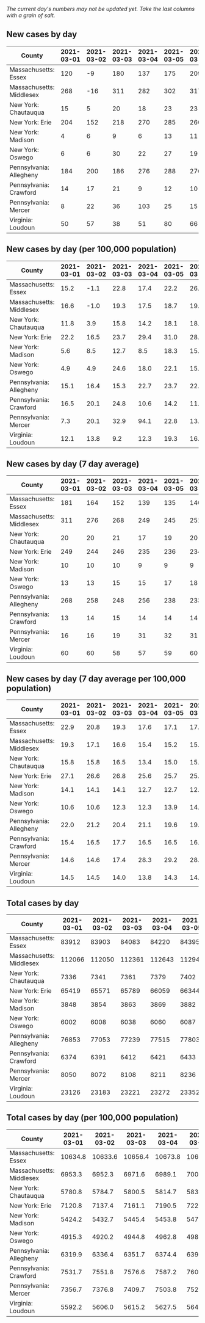 _The current day's numbers may not be updated yet. Take the last columns with a grain of salt._
## New cases by day

| County | 2021-03-01 | 2021-03-02 | 2021-03-03 | 2021-03-04 | 2021-03-05 | 2021-03-06 | 2021-03-07 |
| --- | --- | --- | --- | --- | --- | --- | --- |
| Massachusetts: Essex | 120 | -9 | 180 | 137 | 175 | 209 |  |
| Massachusetts: Middlesex | 268 | -16 | 311 | 282 | 302 | 317 |  |
| New York: Chautauqua | 15 | 5 | 20 | 18 | 23 | 23 |  |
| New York: Erie | 204 | 152 | 218 | 270 | 285 | 260 |  |
| New York: Madison | 4 | 6 | 9 | 6 | 13 | 11 |  |
| New York: Oswego | 6 | 6 | 30 | 22 | 27 | 19 |  |
| Pennsylvania: Allegheny | 184 | 200 | 186 | 276 | 288 | 276 | 141 |
| Pennsylvania: Crawford | 14 | 17 | 21 | 9 | 12 | 10 | 18 |
| Pennsylvania: Mercer | 8 | 22 | 36 | 103 | 25 | 15 |  |
| Virginia: Loudoun | 50 | 57 | 38 | 51 | 80 | 66 | 54 |

## New cases by day (per 100,000 population)

| County | 2021-03-01 | 2021-03-02 | 2021-03-03 | 2021-03-04 | 2021-03-05 | 2021-03-06 | 2021-03-07 |
| --- | --- | --- | --- | --- | --- | --- | --- |
| Massachusetts: Essex | 15.2 | -1.1 | 22.8 | 17.4 | 22.2 | 26.5 |  |
| Massachusetts: Middlesex | 16.6 | -1.0 | 19.3 | 17.5 | 18.7 | 19.7 |  |
| New York: Chautauqua | 11.8 | 3.9 | 15.8 | 14.2 | 18.1 | 18.1 |  |
| New York: Erie | 22.2 | 16.5 | 23.7 | 29.4 | 31.0 | 28.3 |  |
| New York: Madison | 5.6 | 8.5 | 12.7 | 8.5 | 18.3 | 15.5 |  |
| New York: Oswego | 4.9 | 4.9 | 24.6 | 18.0 | 22.1 | 15.6 |  |
| Pennsylvania: Allegheny | 15.1 | 16.4 | 15.3 | 22.7 | 23.7 | 22.7 | 11.6 |
| Pennsylvania: Crawford | 16.5 | 20.1 | 24.8 | 10.6 | 14.2 | 11.8 | 21.3 |
| Pennsylvania: Mercer | 7.3 | 20.1 | 32.9 | 94.1 | 22.8 | 13.7 |  |
| Virginia: Loudoun | 12.1 | 13.8 | 9.2 | 12.3 | 19.3 | 16.0 | 13.1 |

## New cases by day (7 day average)

| County | 2021-03-01 | 2021-03-02 | 2021-03-03 | 2021-03-04 | 2021-03-05 | 2021-03-06 | 2021-03-07 |
| --- | --- | --- | --- | --- | --- | --- | --- |
| Massachusetts: Essex | 181 | 164 | 152 | 139 | 135 | 140 |  |
| Massachusetts: Middlesex | 311 | 276 | 268 | 249 | 245 | 251 |  |
| New York: Chautauqua | 20 | 20 | 21 | 17 | 19 | 20 |  |
| New York: Erie | 249 | 244 | 246 | 235 | 236 | 234 |  |
| New York: Madison | 10 | 10 | 10 | 9 | 9 | 9 |  |
| New York: Oswego | 13 | 13 | 15 | 15 | 17 | 18 |  |
| Pennsylvania: Allegheny | 268 | 258 | 248 | 256 | 238 | 233 | 222 |
| Pennsylvania: Crawford | 13 | 14 | 15 | 14 | 14 | 14 | 14 |
| Pennsylvania: Mercer | 16 | 16 | 19 | 31 | 32 | 31 |  |
| Virginia: Loudoun | 60 | 60 | 58 | 57 | 59 | 60 | 57 |

## New cases by day (7 day average per 100,000 population)

| County | 2021-03-01 | 2021-03-02 | 2021-03-03 | 2021-03-04 | 2021-03-05 | 2021-03-06 | 2021-03-07 |
| --- | --- | --- | --- | --- | --- | --- | --- |
| Massachusetts: Essex | 22.9 | 20.8 | 19.3 | 17.6 | 17.1 | 17.7 |  |
| Massachusetts: Middlesex | 19.3 | 17.1 | 16.6 | 15.4 | 15.2 | 15.6 |  |
| New York: Chautauqua | 15.8 | 15.8 | 16.5 | 13.4 | 15.0 | 15.8 |  |
| New York: Erie | 27.1 | 26.6 | 26.8 | 25.6 | 25.7 | 25.5 |  |
| New York: Madison | 14.1 | 14.1 | 14.1 | 12.7 | 12.7 | 12.7 |  |
| New York: Oswego | 10.6 | 10.6 | 12.3 | 12.3 | 13.9 | 14.7 |  |
| Pennsylvania: Allegheny | 22.0 | 21.2 | 20.4 | 21.1 | 19.6 | 19.2 | 18.3 |
| Pennsylvania: Crawford | 15.4 | 16.5 | 17.7 | 16.5 | 16.5 | 16.5 | 16.5 |
| Pennsylvania: Mercer | 14.6 | 14.6 | 17.4 | 28.3 | 29.2 | 28.3 |  |
| Virginia: Loudoun | 14.5 | 14.5 | 14.0 | 13.8 | 14.3 | 14.5 | 13.8 |

## Total cases by day

| County | 2021-03-01 | 2021-03-02 | 2021-03-03 | 2021-03-04 | 2021-03-05 | 2021-03-06 | 2021-03-07 |
| --- | --- | --- | --- | --- | --- | --- | --- |
| Massachusetts: Essex | 83912 | 83903 | 84083 | 84220 | 84395 | 84604 |  |
| Massachusetts: Middlesex | 112066 | 112050 | 112361 | 112643 | 112945 | 113262 |  |
| New York: Chautauqua | 7336 | 7341 | 7361 | 7379 | 7402 | 7425 |  |
| New York: Erie | 65419 | 65571 | 65789 | 66059 | 66344 | 66604 |  |
| New York: Madison | 3848 | 3854 | 3863 | 3869 | 3882 | 3893 |  |
| New York: Oswego | 6002 | 6008 | 6038 | 6060 | 6087 | 6106 |  |
| Pennsylvania: Allegheny | 76853 | 77053 | 77239 | 77515 | 77803 | 78079 | 78220 |
| Pennsylvania: Crawford | 6374 | 6391 | 6412 | 6421 | 6433 | 6443 | 6461 |
| Pennsylvania: Mercer | 8050 | 8072 | 8108 | 8211 | 8236 | 8251 |  |
| Virginia: Loudoun | 23126 | 23183 | 23221 | 23272 | 23352 | 23418 | 23472 |

## Total cases by day (per 100,000 population)

| County | 2021-03-01 | 2021-03-02 | 2021-03-03 | 2021-03-04 | 2021-03-05 | 2021-03-06 | 2021-03-07 |
| --- | --- | --- | --- | --- | --- | --- | --- |
| Massachusetts: Essex | 10634.8 | 10633.6 | 10656.4 | 10673.8 | 10696.0 | 10722.5 |  |
| Massachusetts: Middlesex | 6953.3 | 6952.3 | 6971.6 | 6989.1 | 7007.8 | 7027.5 |  |
| New York: Chautauqua | 5780.8 | 5784.7 | 5800.5 | 5814.7 | 5832.8 | 5850.9 |  |
| New York: Erie | 7120.8 | 7137.4 | 7161.1 | 7190.5 | 7221.5 | 7249.8 |  |
| New York: Madison | 5424.2 | 5432.7 | 5445.4 | 5453.8 | 5472.2 | 5487.7 |  |
| New York: Oswego | 4915.3 | 4920.2 | 4944.8 | 4962.8 | 4984.9 | 5000.5 |  |
| Pennsylvania: Allegheny | 6319.9 | 6336.4 | 6351.7 | 6374.4 | 6398.0 | 6420.7 | 6432.3 |
| Pennsylvania: Crawford | 7531.7 | 7551.8 | 7576.6 | 7587.2 | 7601.4 | 7613.2 | 7634.5 |
| Pennsylvania: Mercer | 7356.7 | 7376.8 | 7409.7 | 7503.8 | 7526.7 | 7540.4 |  |
| Virginia: Loudoun | 5592.2 | 5606.0 | 5615.2 | 5627.5 | 5646.9 | 5662.8 | 5675.9 |
